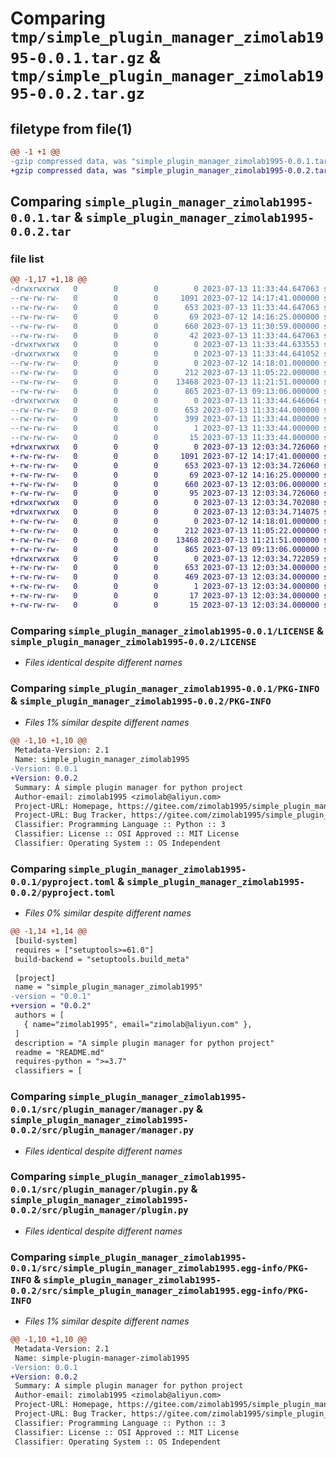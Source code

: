 # Comparing `tmp/simple_plugin_manager_zimolab1995-0.0.1.tar.gz` & `tmp/simple_plugin_manager_zimolab1995-0.0.2.tar.gz`

## filetype from file(1)

```diff
@@ -1 +1 @@
-gzip compressed data, was "simple_plugin_manager_zimolab1995-0.0.1.tar", last modified: Thu Jul 13 11:33:44 2023, max compression
+gzip compressed data, was "simple_plugin_manager_zimolab1995-0.0.2.tar", last modified: Thu Jul 13 12:03:34 2023, max compression
```

## Comparing `simple_plugin_manager_zimolab1995-0.0.1.tar` & `simple_plugin_manager_zimolab1995-0.0.2.tar`

### file list

```diff
@@ -1,17 +1,18 @@
-drwxrwxrwx   0        0        0        0 2023-07-13 11:33:44.647063 simple_plugin_manager_zimolab1995-0.0.1/
--rw-rw-rw-   0        0        0     1091 2023-07-12 14:17:41.000000 simple_plugin_manager_zimolab1995-0.0.1/LICENSE
--rw-rw-rw-   0        0        0      653 2023-07-13 11:33:44.647063 simple_plugin_manager_zimolab1995-0.0.1/PKG-INFO
--rw-rw-rw-   0        0        0       69 2023-07-12 14:16:25.000000 simple_plugin_manager_zimolab1995-0.0.1/README.md
--rw-rw-rw-   0        0        0      660 2023-07-13 11:30:59.000000 simple_plugin_manager_zimolab1995-0.0.1/pyproject.toml
--rw-rw-rw-   0        0        0       42 2023-07-13 11:33:44.647063 simple_plugin_manager_zimolab1995-0.0.1/setup.cfg
-drwxrwxrwx   0        0        0        0 2023-07-13 11:33:44.633553 simple_plugin_manager_zimolab1995-0.0.1/src/
-drwxrwxrwx   0        0        0        0 2023-07-13 11:33:44.641052 simple_plugin_manager_zimolab1995-0.0.1/src/plugin_manager/
--rw-rw-rw-   0        0        0        0 2023-07-12 14:18:01.000000 simple_plugin_manager_zimolab1995-0.0.1/src/plugin_manager/__init__.py
--rw-rw-rw-   0        0        0      212 2023-07-13 11:05:22.000000 simple_plugin_manager_zimolab1995-0.0.1/src/plugin_manager/exceptions.py
--rw-rw-rw-   0        0        0    13468 2023-07-13 11:21:51.000000 simple_plugin_manager_zimolab1995-0.0.1/src/plugin_manager/manager.py
--rw-rw-rw-   0        0        0      865 2023-07-13 09:13:06.000000 simple_plugin_manager_zimolab1995-0.0.1/src/plugin_manager/plugin.py
-drwxrwxrwx   0        0        0        0 2023-07-13 11:33:44.646064 simple_plugin_manager_zimolab1995-0.0.1/src/simple_plugin_manager_zimolab1995.egg-info/
--rw-rw-rw-   0        0        0      653 2023-07-13 11:33:44.000000 simple_plugin_manager_zimolab1995-0.0.1/src/simple_plugin_manager_zimolab1995.egg-info/PKG-INFO
--rw-rw-rw-   0        0        0      399 2023-07-13 11:33:44.000000 simple_plugin_manager_zimolab1995-0.0.1/src/simple_plugin_manager_zimolab1995.egg-info/SOURCES.txt
--rw-rw-rw-   0        0        0        1 2023-07-13 11:33:44.000000 simple_plugin_manager_zimolab1995-0.0.1/src/simple_plugin_manager_zimolab1995.egg-info/dependency_links.txt
--rw-rw-rw-   0        0        0       15 2023-07-13 11:33:44.000000 simple_plugin_manager_zimolab1995-0.0.1/src/simple_plugin_manager_zimolab1995.egg-info/top_level.txt
+drwxrwxrwx   0        0        0        0 2023-07-13 12:03:34.726060 simple_plugin_manager_zimolab1995-0.0.2/
+-rw-rw-rw-   0        0        0     1091 2023-07-12 14:17:41.000000 simple_plugin_manager_zimolab1995-0.0.2/LICENSE
+-rw-rw-rw-   0        0        0      653 2023-07-13 12:03:34.726060 simple_plugin_manager_zimolab1995-0.0.2/PKG-INFO
+-rw-rw-rw-   0        0        0       69 2023-07-12 14:16:25.000000 simple_plugin_manager_zimolab1995-0.0.2/README.md
+-rw-rw-rw-   0        0        0      660 2023-07-13 12:03:06.000000 simple_plugin_manager_zimolab1995-0.0.2/pyproject.toml
+-rw-rw-rw-   0        0        0       95 2023-07-13 12:03:34.726060 simple_plugin_manager_zimolab1995-0.0.2/setup.cfg
+drwxrwxrwx   0        0        0        0 2023-07-13 12:03:34.702080 simple_plugin_manager_zimolab1995-0.0.2/src/
+drwxrwxrwx   0        0        0        0 2023-07-13 12:03:34.714075 simple_plugin_manager_zimolab1995-0.0.2/src/plugin_manager/
+-rw-rw-rw-   0        0        0        0 2023-07-12 14:18:01.000000 simple_plugin_manager_zimolab1995-0.0.2/src/plugin_manager/__init__.py
+-rw-rw-rw-   0        0        0      212 2023-07-13 11:05:22.000000 simple_plugin_manager_zimolab1995-0.0.2/src/plugin_manager/exceptions.py
+-rw-rw-rw-   0        0        0    13468 2023-07-13 11:21:51.000000 simple_plugin_manager_zimolab1995-0.0.2/src/plugin_manager/manager.py
+-rw-rw-rw-   0        0        0      865 2023-07-13 09:13:06.000000 simple_plugin_manager_zimolab1995-0.0.2/src/plugin_manager/plugin.py
+drwxrwxrwx   0        0        0        0 2023-07-13 12:03:34.722059 simple_plugin_manager_zimolab1995-0.0.2/src/simple_plugin_manager_zimolab1995.egg-info/
+-rw-rw-rw-   0        0        0      653 2023-07-13 12:03:34.000000 simple_plugin_manager_zimolab1995-0.0.2/src/simple_plugin_manager_zimolab1995.egg-info/PKG-INFO
+-rw-rw-rw-   0        0        0      469 2023-07-13 12:03:34.000000 simple_plugin_manager_zimolab1995-0.0.2/src/simple_plugin_manager_zimolab1995.egg-info/SOURCES.txt
+-rw-rw-rw-   0        0        0        1 2023-07-13 12:03:34.000000 simple_plugin_manager_zimolab1995-0.0.2/src/simple_plugin_manager_zimolab1995.egg-info/dependency_links.txt
+-rw-rw-rw-   0        0        0       17 2023-07-13 12:03:34.000000 simple_plugin_manager_zimolab1995-0.0.2/src/simple_plugin_manager_zimolab1995.egg-info/requires.txt
+-rw-rw-rw-   0        0        0       15 2023-07-13 12:03:34.000000 simple_plugin_manager_zimolab1995-0.0.2/src/simple_plugin_manager_zimolab1995.egg-info/top_level.txt
```

### Comparing `simple_plugin_manager_zimolab1995-0.0.1/LICENSE` & `simple_plugin_manager_zimolab1995-0.0.2/LICENSE`

 * *Files identical despite different names*

### Comparing `simple_plugin_manager_zimolab1995-0.0.1/PKG-INFO` & `simple_plugin_manager_zimolab1995-0.0.2/PKG-INFO`

 * *Files 1% similar despite different names*

```diff
@@ -1,10 +1,10 @@
 Metadata-Version: 2.1
 Name: simple_plugin_manager_zimolab1995
-Version: 0.0.1
+Version: 0.0.2
 Summary: A simple plugin manager for python project
 Author-email: zimolab1995 <zimolab@aliyun.com>
 Project-URL: Homepage, https://gitee.com/zimolab1995/simple_plugin_manager
 Project-URL: Bug Tracker, https://gitee.com/zimolab1995/simple_plugin_manager/issues
 Classifier: Programming Language :: Python :: 3
 Classifier: License :: OSI Approved :: MIT License
 Classifier: Operating System :: OS Independent
```

### Comparing `simple_plugin_manager_zimolab1995-0.0.1/pyproject.toml` & `simple_plugin_manager_zimolab1995-0.0.2/pyproject.toml`

 * *Files 0% similar despite different names*

```diff
@@ -1,14 +1,14 @@
 [build-system]
 requires = ["setuptools>=61.0"]
 build-backend = "setuptools.build_meta"
 
 [project]
 name = "simple_plugin_manager_zimolab1995"
-version = "0.0.1"
+version = "0.0.2"
 authors = [
   { name="zimolab1995", email="zimolab@aliyun.com" },
 ]
 description = "A simple plugin manager for python project"
 readme = "README.md"
 requires-python = ">=3.7"
 classifiers = [
```

### Comparing `simple_plugin_manager_zimolab1995-0.0.1/src/plugin_manager/manager.py` & `simple_plugin_manager_zimolab1995-0.0.2/src/plugin_manager/manager.py`

 * *Files identical despite different names*

### Comparing `simple_plugin_manager_zimolab1995-0.0.1/src/plugin_manager/plugin.py` & `simple_plugin_manager_zimolab1995-0.0.2/src/plugin_manager/plugin.py`

 * *Files identical despite different names*

### Comparing `simple_plugin_manager_zimolab1995-0.0.1/src/simple_plugin_manager_zimolab1995.egg-info/PKG-INFO` & `simple_plugin_manager_zimolab1995-0.0.2/src/simple_plugin_manager_zimolab1995.egg-info/PKG-INFO`

 * *Files 1% similar despite different names*

```diff
@@ -1,10 +1,10 @@
 Metadata-Version: 2.1
 Name: simple-plugin-manager-zimolab1995
-Version: 0.0.1
+Version: 0.0.2
 Summary: A simple plugin manager for python project
 Author-email: zimolab1995 <zimolab@aliyun.com>
 Project-URL: Homepage, https://gitee.com/zimolab1995/simple_plugin_manager
 Project-URL: Bug Tracker, https://gitee.com/zimolab1995/simple_plugin_manager/issues
 Classifier: Programming Language :: Python :: 3
 Classifier: License :: OSI Approved :: MIT License
 Classifier: Operating System :: OS Independent
```


